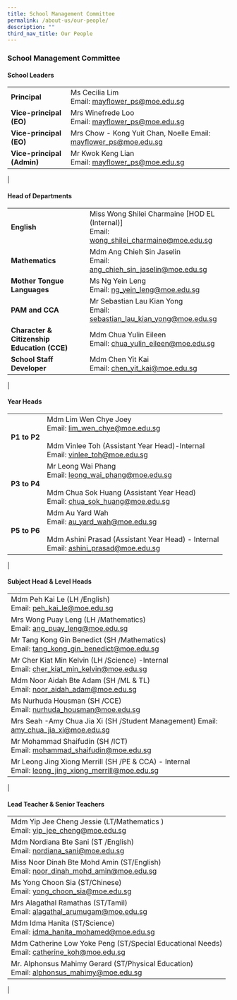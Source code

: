 ```yaml
---
title: School Management Committee
permalink: /about-us/our-people/
description: ""
third_nav_title: Our People
---
```

### **School Management Committee**
#### **School Leaders**

|  |  |
|---|---|
|  **Principal** |  Ms Cecilia Lim<br> Email: [mayflower_ps@moe.edu.sg](mailto:mayflower_ps@moe.edu.sg) |
|  **Vice-principal (EO)** |  Mrs Winefrede Loo<br> Email: [mayflower_ps@moe.edu.sg](mailto:mayflower_ps@moe.edu.sg) |
|  **Vice-principal (EO)** |  Mrs Chow - Kong Yuit Chan, Noelle Email: [mayflower_ps@moe.edu.sg](mailto:mayflower_ps@moe.edu.sg) |
|  **Vice-principal (Admin)** |  Mr Kwok Keng Lian<br> Email: [mayflower_ps@moe.edu.sg](mailto:mayflower_ps@moe.edu.sg) |
|

#### **Head of Departments**

|  |  |
|---|---|
|  **English** |  Miss Wong Shilei Charmaine [HOD EL (Internal)] <br> Email: [wong_shilei_charmaine@moe.edu.sg](mailto:wong_shilei_charmaine@moe.edu.sg) |
|  **Mathematics** |  Mdm Ang Chieh Sin Jaselin<br> Email: [ang_chieh_sin_jaselin@moe.edu.sg](mailto:ang_chieh_sin_jaselin@moe.edu.sg) |
|  **Mother Tongue  Languages** |  Ms Ng Yein Leng<br> Email: [ng_yein_leng@moe.edu.sg](mailto:ng_yein_leng@moe.edu.sg) |
|  **PAM and CCA** |  Mr Sebastian Lau Kian Yong<br> Email: [sebastian_lau_kian_yong@moe.edu.sg](mailto:sebastian_lau_kian_yong@moe.edu.sg) |
|  **Character & Citizenship Education (CCE)** |  Mdm Chua Yulin Eileen<br> Email: [chua_yulin_eileen@moe.edu.sg](mailto:chua_yulin_eileen@moe.edu.sg) |
|  **School Staff Developer** |  Mdm Chen Yit Kai<br> Email: [chen_yit_kai@moe.edu.sg](mailto:chen_yit_kai@moe.edu.sg) |
|

#### **Year Heads**

|  |  |
|---|---|
| **P1 to P2** |  Mdm Lim Wen Chye Joey<br> Email: [lim_wen_chye@moe.edu.sg](mailto:lim_wen_chye@moe.edu.sg)<br><br>  Mdm Vinlee Toh (Assistant Year Head)-Internal<br>Email: [vinlee_toh@moe.edu.sg](mailto:vinlee_toh@moe.edu.sg) |
|   **P3 to P4** |  Mr Leong Wai Phang<br> Email: [leong_wai_phang@moe.edu.sg](mailto:leong_wai_phang@moe.edu.sg)<br><br> Mdm Chua Sok Huang (Assistant Year Head) <br> Email: [chua_sok_huang@moe.edu.sg](mailto:chua_sok_huang@moe.edu.sg)<br> |
|   **P5 to P6** |  Mdm Au Yard Wah <br> Email: [au_yard_wah@moe.edu.sg](mailto:au_yard_wah@moe.edu.sg)<br><br> Mdm Ashini Prasad (Assistant Year Head) - Internal<br> Email: [ashini_prasad@moe.edu.sg](mailto:ashini_prasad@moe.edu.sg)  |
|

#### **Subject Head & Level Heads**

|  |
|---|
|  Mdm Peh Kai Le (LH /English)<br> Email: [peh_kai_le@moe.edu.sg](mailto:peh_kai_le@moe.edu.sg)  |
|  Mrs Wong Puay Leng (LH /Mathematics) <br> Email: [ang_puay_leng@moe.edu.sg](mailto:ang_puay_leng@moe.edu.sg)  |
|  Mr Tang Kong Gin Benedict (SH /Mathematics) <br> Email: [tang_kong_gin_benedict@moe.edu.sg](mailto:tang_kong_gin_benedict@moe.edu.sg) |
|  Mr Cher Kiat Min Kelvin (LH /Science) -Internal<br> Email: [cher_kiat_min_kelvin@moe.edu.sg](mailto:cher_kiat_min_kelvin@moe.edu.sg) |
|  Mdm Noor Aidah Bte Adam (SH /ML & TL)<br> Email: [noor_aidah_adam@moe.edu.sg](mailto:noor_aidah_adam@moe.edu.sg) |
|  Ms Nurhuda Housman (SH /CCE)<br> Email: [nurhuda_housman@moe.edu.sg](mailto:nurhuda_housman@moe.edu.sg)  |
|  Mrs Seah -Amy Chua Jia Xi (SH /Student Management) Email: [amy_chua_jia_xi@moe.edu.sg](mailto:amy_chua_jia_xi@moe.edu.sg) |
|  Mr Mohammad Shaifudin (SH /ICT) <br> Email: [mohammad_shaifudin@moe.edu.sg](mailto:mohammad_shaifudin@moe.edu.sg) |
| Mr Leong Jing Xiong Merrill (SH /PE & CCA) - Internal <br> Email: [leong_jing_xiong_merrill@moe.edu.sg](mailto:leong_jing_xiong_merrill@moe.edu.sg)  |
|

#### **Lead Teacher & Senior Teachers**

|  |
|---|
|  Mdm Yip Jee Cheng Jessie (LT/Mathematics )<br> Email: [yip_jee_cheng@moe.edu.sg](mailto:yip_jee_cheng@moe.edu.sg) |
|  Mdm Nordiana Bte Sani  (ST /English)<br> Email: [nordiana_sani@moe.edu.sg](mailto:nordiana_sani@moe.edu.sg)  |
|  Miss Noor Dinah Bte Mohd Amin (ST/English)<br> Email: [noor_dinah_mohd_amin@moe.edu.sg](mailto:noor_dinah_mohd_amin@moe.edu.sg) |
|  Ms Yong Choon Sia (ST/Chinese) <br> Email: [yong_choon_sia@moe.edu.sg](mailto:yong_choon_sia@moe.edu.sg) |
|  Mrs Alagathal Ramathas (ST/Tamil) <br> Email: [alagathal_arumugam@moe.edu.sg](mailto:alagathal_arumugam@moe.edu.sg) |
|  Mdm Idma Hanita (ST/Science)<br> Email: [idma_hanita_mohamed@moe.edu.sg](mailto:idma_hanita_mohamed@moe.edu.sg)  |
|  Mdm Catherine Low Yoke Peng (ST/Special Educational Needs) <br> Email: [catherine_koh@moe.edu.sg](mailto:catherine_koh@moe.edu.sg) |
|  Mr. Alphonsus Mahimy Gerard (ST/Physical Education)<br> Email: [alphonsus_mahimy@moe.edu.sg](mailto:alphonsus_mahimy@moe.edu.sg)  |
|
